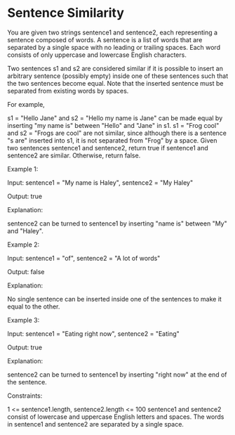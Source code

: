# Sentence Similarity

You are given two strings sentence1 and sentence2, each representing a sentence composed of words. A sentence is a list of words that are separated by a single space with no leading or trailing spaces. Each word consists of only uppercase and lowercase English characters.

Two sentences s1 and s2 are considered similar if it is possible to insert an arbitrary sentence (possibly empty) inside one of these sentences such that the two sentences become equal. Note that the inserted sentence must be separated from existing words by spaces.

For example,

s1 = "Hello Jane" and s2 = "Hello my name is Jane" can be made equal by inserting "my name is" between "Hello" and "Jane" in s1.
s1 = "Frog cool" and s2 = "Frogs are cool" are not similar, since although there is a sentence "s are" inserted into s1, it is not separated from "Frog" by a space.
Given two sentences sentence1 and sentence2, return true if sentence1 and sentence2 are similar. Otherwise, return false.

 

Example 1:

Input: sentence1 = "My name is Haley", sentence2 = "My Haley"

Output: true

Explanation:

sentence2 can be turned to sentence1 by inserting "name is" between "My" and "Haley".

Example 2:

Input: sentence1 = "of", sentence2 = "A lot of words"

Output: false

Explanation:

No single sentence can be inserted inside one of the sentences to make it equal to the other.

Example 3:

Input: sentence1 = "Eating right now", sentence2 = "Eating"

Output: true

Explanation:

sentence2 can be turned to sentence1 by inserting "right now" at the end of the sentence.

 

Constraints:

1 <= sentence1.length, sentence2.length <= 100
sentence1 and sentence2 consist of lowercase and uppercase English letters and spaces.
The words in sentence1 and sentence2 are separated by a single space.